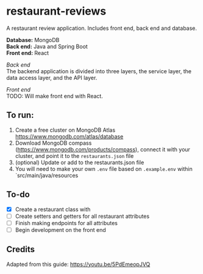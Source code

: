 # restaurant-reviews

A restaurant review application. Includes front end, back end and database.

**Database:** MongoDB  
**Back end:** Java and Spring Boot  
**Front end:** React

*Back end*  
The backend application is divided into three layers, the service layer, the data access layer, and the API layer.

*Front end*  
TODO: Will make front end with React.

## To run:

1. Create a free cluster on MongoDB Atlas https://www.mongodb.com/atlas/database
2. Download MongoDB compass (https://www.mongodb.com/products/compass), connect it with your cluster, and point it to
   the `restaurants.json` file
3. (optional) Update or add to the restaurants.json file
4. You will need to make your own `.env` file based on `.example.env` within `src/main/java/resources

## To-do

- [x] Create a restaurant class with
- [ ] Create setters and getters for all restaurant attributes
- [ ] Finish making endpoints for all attributes
- [ ] Begin development on the front end

## Credits

Adapted from this guide: https://youtu.be/5PdEmeopJVQ